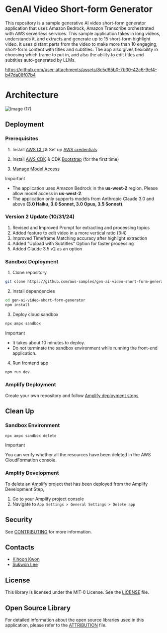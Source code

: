 # GenAI Video Short-form Generator

This repository is a sample generative AI video short-form generator application that uses Amazon Bedrock, Amazon Transcribe orchestrated with AWS serverless services.
This sample application takes in long videos, understands it, and extracts and generate up to 15 short-form highlight video. 
It uses distant parts from the video to make more than 10 engaging, short-form content with titles and subtitles.
The app also gives flexibility in choosing which frame to put in, and also the ability to edit titles and subtitles auto-generated by LLMs. 

https://github.com/user-attachments/assets/8c5d65b0-7b30-42c6-9ef4-b47da08f07b4


# Architecture

![Image (17)](https://github.com/user-attachments/assets/2add325d-3155-414c-ac0a-ab1b0c07831c)

## Deployment

### Prerequisites

1. Install [AWS CLI](https://docs.aws.amazon.com/cli/latest/userguide/getting-started-install.html) & Set up [AWS credentials](https://docs.aws.amazon.com/cli/latest/userguide/cli-configure-files.html)

2. Install [AWS CDK](https://docs.aws.amazon.com/cdk/v2/guide/getting_started.html#getting_started_install) & CDK [Bootstrap](https://docs.aws.amazon.com/cdk/v2/guide/bootstrapping-env.html#bootstrapping-howto) (for the first time)

3. [Manage Model Access](https://docs.aws.amazon.com/bedrock/latest/userguide/model-access.html)

> [!IMPORTANT]
> - The application uses Amazon Bedrock in the **us-west-2** region. Please allow model access in **us-west-2**.
> - The application only supports models from Anthropic Claude 3.0 and above **(3.0 Haiku, 3.0 Sonnet, 3.0 Opus, 3.5 Sonnet)**.

### Version 2 Update (10/31/24)
1. Revised and Improved Prompt for extracting and processing topics
2. Added feature to edit video in a more vertical ratio (3:4)
3. Improved Timeframe Matching accuracy after highlight extraction 
4. Added "Upload with Subtitles" Option for faster processing
5. Added Claude 3.5 v2 as an option 

### Sandbox Deployment

1. Clone repository

```sh
git clone https://github.com/aws-samples/gen-ai-video-short-form-generator.git
```

2. Install dependencies

```sh
cd gen-ai-video-short-form-generator
npm install
```

3. Deploy cloud sandbox

```sh
npx ampx sandbox
```

> [!IMPORTANT]
> - It takes about 10 minutes to deploy.
> - Do not terminate the sandbox environment while running the front-end application.

4. Run frontend app

```sh
npm run dev
```

### Amplify Deployment

Create your own repository and follow [Amplify deployment steps](https://docs.amplify.aws/react/start/quickstart/#2-deploy-the-starter-app)

## Clean Up

### Sandbox Environment

```sh
npx ampx sandbox delete
```

> [!IMPORTANT]
> You can verify whether all the resources have been deleted in the AWS CloudFormation console.

### Amplify Development

To delete an Amplify project that has been deployed from the Amplify Development Step, 

1. Go to your Amplify project console
2. Navigate to `App Settings > General Settings > Delete app`

## Security

See [CONTRIBUTING](CONTRIBUTING.md#security-issue-notifications) for more information.

## Contacts

- [Kihoon Kwon](https://github.com/kyoonkwon)
- [Sukwon Lee](https://github.com/ltrain81)


## License

This library is licensed under the MIT-0 License. See the [LICENSE](LICENSE) file.

## Open Source Library

For detailed information about the open source libraries used in this application, please refer to the [ATTRIBUTION](ATTRIBUTION.md) file.
